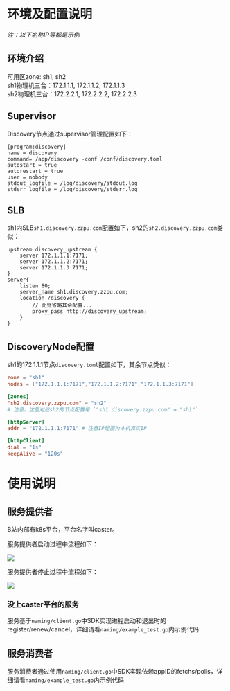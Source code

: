 # 环境及配置说明

*注：以下名称IP等都是示例*

## 环境介绍

可用区zone: sh1, sh2  
sh1物理机三台：172.1.1.1, 172.1.1.2, 172.1.1.3  
sh2物理机三台：172.2.2.1, 172.2.2.2, 172.2.2.3  

## Supervisor

Discovery节点通过supervisor管理配置如下：  
```shell
[program:discovery]
name = discovery
command= /app/discovery -conf /conf/discovery.toml
autostart = true
autorestart = true
user = nobody
stdout_logfile = /log/discovery/stdout.log
stderr_logfile = /log/discovery/stderr.log
```

## SLB

sh1内SLB`sh1.discovery.zzpu.com`配置如下，sh2的`sh2.discovery.zzpu.com`类似：  
```nginx
upstream discovery_upstream {
    server 172.1.1.1:7171;
    server 172.1.1.2:7171;
    server 172.1.1.3:7171;
}
server{
    listen 80;
    server_name sh1.discovery.zzpu.com;
    location /discovery {
        // 此处省略其余配置...
        proxy_pass http://discovery_upstream;
    }
}
```

## DiscoveryNode配置

sh1的172.1.1.1节点`discovery.toml`配置如下，其余节点类似：  
```toml
zone = "sh1"
nodes = ["172.1.1.1:7171","172.1.1.2:7171","172.1.1.3:7171"]

[zones]
"sh2.discovery.zzpu.com" = "sh2"
# 注意，这里对应sh2的节点配置是 `"sh1.discovery.zzpu.com" = "sh1"`

[httpServer]
addr = "172.1.1.1:7171" # 注意IP配置为本机真实IP

[httpClient]
dial = "1s"
keepAlive = "120s"
```

# 使用说明

## 服务提供者

B站内部有k8s平台，平台名字叫caster。  

服务提供者启动过程中流程如下：

![](discovery_pod_start.png)

服务提供者停止过程中流程如下：

![](discovery_pod_quit.png)

### 没上caster平台的服务

服务基于`naming/client.go`中SDK实现进程启动和退出时的register/renew/cancel，详细请看`naming/example_test.go`内示例代码

## 服务消费者

服务消费者通过使用`naming/client.go`中SDK实现依赖appID的fetchs/polls，详细请看`naming/example_test.go`内示例代码
